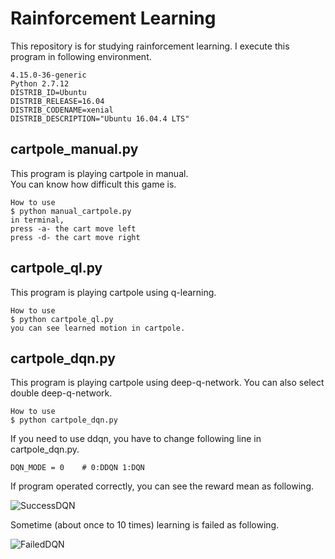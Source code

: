 # Rainforcement Learning  
This repository is for studying rainforcement learning.
I execute this program in following environment.

```
4.15.0-36-generic
Python 2.7.12
DISTRIB_ID=Ubuntu
DISTRIB_RELEASE=16.04
DISTRIB_CODENAME=xenial
DISTRIB_DESCRIPTION="Ubuntu 16.04.4 LTS"
```

## cartpole_manual.py  
This program is playing cartpole in manual.  
You can know how difficult this game is.  
  
```
How to use
$ python manual_cartpole.py  
in terminal,
press -a- the cart move left  
press -d- the cart move right  
```

## cartpole_ql.py  
This program is playing cartpole using q-learning.  

```
How to use  
$ python cartpole_ql.py  
you can see learned motion in cartpole.
```

## cartpole_dqn.py
This program is playing cartpole using deep-q-network. You can also select double deep-q-network.

```
How to use
$ python cartpole_dqn.py
```

If you need to use ddqn, you have to change following line in cartpole_dqn.py.  

```
DQN_MODE = 0    # 0:DDQN 1:DQN
```

If program operated correctly, you can see the reward mean as following.  

![SuccessDQN](https://user-images.githubusercontent.com/23475978/46568978-f5b7d180-c988-11e8-9550-236f5f3d388d.jpg "success")

Sometime (about once to 10 times) learning is failed as following.  

![FailedDQN](https://user-images.githubusercontent.com/23475978/46568995-4e876a00-c989-11e8-9dbf-7e913197c4fb.jpg "failed")
